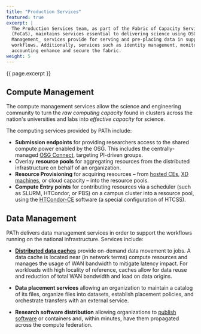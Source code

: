 ```yaml
---
title: "Production Services"
featured: true
excerpt: |
  The Production Services team, as part of the Fabric of Capacity Services
  (FoCaS), maintains services essential to delivering science using OSG Consortium resources.  The _Compute Management_ services allow for sharing of computing resources, provisioning pools of computing resources, job execution management. _Data
  Management_ services provide for serving and pre-placing data in support of
  workflows. Additionally, services such as identity management, monitoring, and
  accounting enhance and secure the fabric.
weight: 5
---
```


{{ page.excerpt }}

## Compute Management

The compute management services allow the science and engineering community to
turn the _raw computing capacity_ found in clusters across the nation's
universities and labs into _effective capacity_ for science.

The computing services provided by PATh include:

* **Submission endpoints** for providing researchers access to the shared
  compute power enabled by the OSG.  This includes the centrally-managed
  [OSG Connect](https://connect.osg-htc.org/), targeting PI-driven groups.
* Overlay **resource pools** for aggregating resources from the distributed
  infrastructure on behalf of an organization.  
* **Resource Provisioning** for acquiring resources – from
  [hosted CEs](https://opensciencegrid.org/docs/compute-element/hosted-ce/),
  [XD machines](https://www.xsede.org/), or cloud capacity – into the resource
  pools.
* **Compute Entry points** for contributing resources via a scheduler (such as
  SLURM, HTCondor, or PBS) on a campus cluster into a resource pool, using the
  [HTCondor-CE](http://htcondor-ce.org/) software (a special configuration of
  HTCSS).

## Data Management

PATh delivers data management services in order to support the workflows running
on the national infrastructure.  Services include:

* [**Distributed data caches**](https://opensciencegrid.org/docs/data/stashcache/overview/) provide on-demand data movement to jobs.  A data cache is located
  near (in network terms) compute resources and manages the usage of WAN
  bandwidth to mitigate latency impact. For workloads with high locality of
  reference, caches allow for data reuse and reduction of total WAN bandwidth
  and load on data origins.

* **Data placement services** allowing an organization to maintain a catalog of
  its files, organize files into datasets, establish placement policies, and
  orchestrate transfers with an external service.

* **Research software distribution** allowing organizations to
  [publish software](https://opensciencegrid.org/docs/data/external-oasis-repos/)
  or containers and, within minutes, have them propagated across the compute
  federation.

